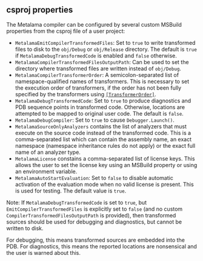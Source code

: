 ## csproj properties

The Metalama compiler can be configured by several custom MSBuild properties from the csproj file of a user project:

* `MetalamaEmitCompilerTransformedFiles`: Set to `true` to write transformed files to disk to the `obj/Debug` or `obj/Release` directory. The default is `true` if `MetalamaDebugTransformedCode` is enabled and `false` otherwise.
* `MetalamaCompilerTransformedFilesOutputPath`: Can be used to set the directory where transformed files are written instead of `obj/Debug`.
* `MetalamaCompilerTransformerOrder`: A semicolon-separated list of namespace-qualified names of transformers. This is necessary to set the execution order of transformers, if the order has not been fully specified by the transformers using [`[TransformerOrder]`](API.md#TransformerOrderAttribute).
* `MetalamaDebugTransformedCode`: Set to `true` to produce diagnostics and PDB sequence points in transformed code. Otherwise, locations are attempted to be mapped to original user code. The default is `false`.
* `MetalamaDebugCompiler`: Set to `true` to cause `Debugger.Launch()`.
* `MetalamaSourceOnlyAnalyzers` contains the list of analyzers that must execute on the source code instead of the transformed code. This is a comma-separated list which can contain the assembly name, an exact namespace (namespace inheritance rules do not apply) or the exact full name of an analyzer type.
* `MetalamaLicense` constains a comma-separated list of license keys. This allows the user to set the license key using an MSBuild property or using an environment variable.
* `MetalamaAutoStartEvaluation`: Set to `false` to disable automatic activation of the evaluation mode when no valid license is present. This is used for testing. The default value is `true`.

Note: If `MetalamaDebugTransformedCode` is set to `true`, but `EmitCompilerTransformedFiles` is explicitly set to `false` (and no custom `CompilerTransformedFilesOutputPath` is provided), then transformed sources should be used for debugging and diagnostics, but cannot be written to disk.

For debugging, this means transformed sources are embedded into the PDB. For diagnostics, this means the reported locations are nonsensical and the user is warned about this.
